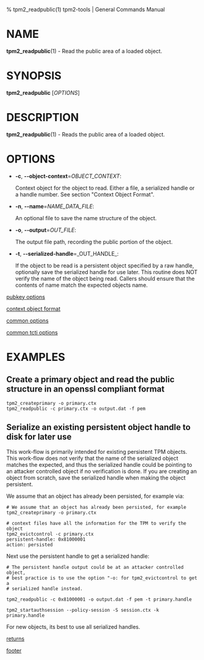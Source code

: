 % tpm2_readpublic(1) tpm2-tools | General Commands Manual

# NAME

**tpm2_readpublic**(1) - Read the public area of a loaded object.

# SYNOPSIS

**tpm2_readpublic** [*OPTIONS*]

# DESCRIPTION

**tpm2_readpublic**(1) - Reads the public area of a loaded object.

# OPTIONS

  * **-c**, **\--object-context**=_OBJECT\_CONTEXT_:

    Context object for the object to read. Either a file, a serialized handle or a handle number.
    See section "Context Object Format".

  * **-n**, **\--name**=_NAME\_DATA\_FILE_:

    An optional file to save the name structure of the object.

  * **-o**, **\--output**=_OUT\_FILE_:

    The output file path, recording the public portion of the object.

  * **-t**, **\--serialized-handle**=_OUT\_HANDLE\_:

    If the object to be read is a persistent object specified by a raw handle, optionally save the
    serialized handle for use later. This routine does NOT verify the name of the object being read.
    Callers should ensure that the contents of name match the expected objects name.

[pubkey options](common/pubkey.md)

[context object format](common/ctxobj.md)

[common options](common/options.md)

[common tcti options](common/tcti.md)

# EXAMPLES

## Create a primary object and read the public structure in an openssl compliant format
```
tpm2_createprimary -o primary.ctx
tpm2_readpublic -c primary.ctx -o output.dat -f pem
```

## Serialize an existing persistent object handle to disk for later use

This work-flow is primarily intended for existing persistent TPM objects. This work-flow does
not verify that the name of the serialized object matches the expected, and thus the serialized
handle could be pointing to an attacker controlled object if no verification is done. If you are
creating an object from scratch, save the serialized handle when making the object persistent.

We assume that an object has already been persisted, for example via:

```
# We assume that an object has already been persisted, for example
tpm2_createprimary -o primary.ctx

# context files have all the information for the TPM to verify the object
tpm2_evictcontrol -c primary.ctx
persistent-handle: 0x81000001
action: persisted
```

Next use the persistent handle to get a serialized handle:

```
# The persistent handle output could be at an attacker controlled object,
# best practice is to use the option "-o: for tpm2_evictcontrol to get a
# serialized handle instead.

tpm2_readpublic -c 0x81000001 -o output.dat -f pem -t primary.handle

tpm2_startauthsession --policy-session -S session.ctx -k primary.handle
```

For new objects, its best to use all serialized handles.

[returns](common/returns.md)

[footer](common/footer.md)
